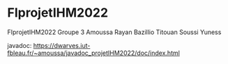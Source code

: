 # FIprojetIHM2022

FIprojetIHM2022 Groupe 3 Amoussa Rayan Bazillio Titouan Soussi Yuness

javadoc: https://dwarves.iut-fbleau.fr/~amoussa/javadoc_projetIHM2022/doc/index.html